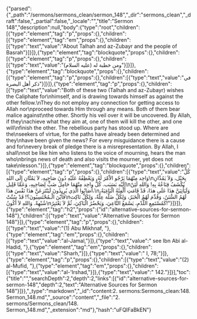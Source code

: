 {"parsed":{"_path":"/sermons/sermons_clean/sermon_148","_dir":"sermons_clean","_draft":false,"_partial":false,"_locale":"","title":"Sermon 148","description":null,"body":{"type":"root","children":[{"type":"element","tag":"p","props":{},"children":[{"type":"element","tag":"em","props":{},"children":[{"type":"text","value":"About Talhah and az-Zubayr and the people of Basrah"}]}]},{"type":"element","tag":"blockquote","props":{},"children":[{"type":"element","tag":"p","props":{},"children":[{"type":"text","value":"ومن خطبة له (عليه السلام)"}]}]},{"type":"element","tag":"blockquote","props":{},"children":[{"type":"element","tag":"p","props":{},"children":[{"type":"text","value":"في ذكر أهل البصرة"}]}]},{"type":"element","tag":"p","props":{},"children":[{"type":"text","value":"Both of these two (Talhah and az-Zubayr) wishes the Caliphate for\nhimself, and is drawing towards himself as against the other fellow.\nThey do not employ any connection for getting access to Allah nor\nproceed towards Him through any means. Both of them bear malice against\nthe other. Shortly his veil over it will be uncovered. By Allah, if they\nachieve what they aim at, one of them will kill the other, and one will\nfinish the other. The rebellious party has stood up. Where are the\nseekers of virtue, for the paths have already been determined and they\nhave been given the news? For every misguidance there is a cause and for\nevery break of pledge there is a misrepresentation. By Allah, I shall\nnot be like him who listens to the voice of mourning, hears the man who\nbrings news of death and also visits the mourner, yet does not take\nlesson."}]},{"type":"element","tag":"blockquote","props":{},"children":[{"type":"element","tag":"p","props":{},"children":[{"type":"text","value":"كُلُّ وَاحِد مِنْهُمَا يَرْجُو الاْمْرَ لَهُ، وَيَعْطِفُهُ عَلَيْهِ دُونَ صَاحِبِهِ، لاَ يَمُتَّانِ إِلَى اللهِ\nبِحَبْل، وَلاَ يَمُدَّانِ إِلَيْهِ بَسَبَب. كُلُّ واحِد مِنْهُمَا حَامِلُ ضَبٍّ لِصَاحِبِهِ، وَعَمَّا قَلِيل\nيُكْشَفُ قِنَاعُهُ بِهِ! وَاللهِ لَئِنْ أَصَابُوا الَّذِي يُرِيدُونَ لَيَنْتَزِعَنَّ هذَا نَفْسَ هذَا،\nوَلَيَأْتِيَنَّ هذَا عَلَى هذَا، قَدْ قَامَتِ الْفِئَةُ الْبَاغِيَةُ، فَأَيْنَ الْـمُحْتَسِبُونَ؟! قَدْ سُنَّتْ\nلَهُمُ السُّنَنُ، وَقُدِّمَ لَهُمُ الْخَبَرُ، وَلِكُلِّ ضَلَّة عِلَّةٌ، وَلِكُلِّ نَاكِث شُبْهِةٌ. وَاللهِ لاَ أَكُونُ\nكَمُسْتَمِعِ اللَّدْمِ، يَسْمَعُ النَّاعِيَ، وَيَحْضُرُ الْبَاكِيَ، ثُمَّ لاَ يَعْتَبِرُ!"}]}]},{"type":"element","tag":"h2","props":{"id":"alternative-sources-for-sermon-148"},"children":[{"type":"text","value":"Alternative Sources for Sermon 148"}]},{"type":"element","tag":"p","props":{},"children":[{"type":"text","value":"(1) Abu Mikhnaf, "},{"type":"element","tag":"em","props":{},"children":[{"type":"text","value":"al-Jamal,"}]},{"type":"text","value":" see Ibn Abi al-Hadid, "},{"type":"element","tag":"em","props":{},"children":[{"type":"text","value":"Sharh,"}]},{"type":"text","value":" I, 78;"}]},{"type":"element","tag":"p","props":{},"children":[{"type":"text","value":"(2) al-Mufid, "},{"type":"element","tag":"em","props":{},"children":[{"type":"text","value":"al-'Irshad,"}]},{"type":"text","value":" 142."}]}],"toc":{"title":"","searchDepth":2,"depth":2,"links":[{"id":"alternative-sources-for-sermon-148","depth":2,"text":"Alternative Sources for Sermon 148"}]}},"_type":"markdown","_id":"content:2. sermons:Sermons_clean:148. Sermon_148.md","_source":"content","_file":"2. sermons/Sermons_clean/148. Sermon_148.md","_extension":"md"},"hash":"uFQIFaBkEN"}